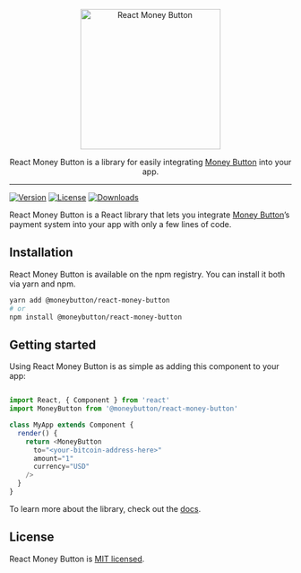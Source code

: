 <p align="center">
  <a href="https://www.moneybutton.com">
    <img alt="React Money Button" src="https://www.moneybutton.com/static/img/blue-logo.svg" width="250">
  </a>

  <p align="center">
    React Money Button is a library for easily integrating <a href="https://www.moneybutton.com">Money Button</a> into your app.
  </p>
</p>

---

[![Version][version-svg]][package-url] [![License][license-image]][license-url] [![Downloads][downloads-image]][downloads-url]

React Money Button is a React library that lets you integrate [Money Button][money-button-website]’s payment system into your app with only a few lines of code.

## Installation

React Money Button is available on the npm registry. You can install it both via yarn and npm.

```sh
yarn add @moneybutton/react-money-button
# or
npm install @moneybutton/react-money-button
```

## Getting started

Using React Money Button is as simple as adding this component to your app:

```javascript

import React, { Component } from 'react'
import MoneyButton from '@moneybutton/react-money-button'

class MyApp extends Component {
  render() {
    return <MoneyButton
      to="<your-bitcoin-address-here>"
      amount="1"
      currency="USD"
    />
  }
}
```

To learn more about the library, check out the [docs](https://docs.moneybutton.com/docs/mb-overview.html).

## License

React Money Button is [MIT licensed](LICENSE).

<!-- Links -->

[website]: https://www.moneybutton.com
[money-button-website]: https://www.moneybutton.com
[license-image]: https://img.shields.io/badge/license-MIT-green.svg?style=flat-square
[license-url]: LICENSE
[downloads-image]: https://img.shields.io/npm/dm/@moneybutton/react-money-button.svg?style=flat-square
[downloads-url]: https://npm-stat.com/charts.html?package=@moneybutton/react-money-button
[version-svg]: https://img.shields.io/npm/v/@moneybutton/react-money-button.svg?style=flat-square
[package-url]: https://yarnpkg.com/en/package/@moneybutton/react-money-button
